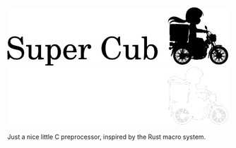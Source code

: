 ![Super Cub](https://raw.githubusercontent.com/thesola10/SuperCub/master/.github/logo.svg#gh-light-mode-only)
![Super Cub](https://raw.githubusercontent.com/thesola10/SuperCub/master/.github/logo-dark.svg#gh-dark-mode-only)

Just a nice little C preprocessor, inspired by the Rust macro system.
